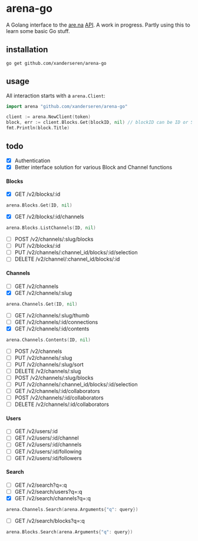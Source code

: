 # arena-go

A Golang interface to the [are.na](https://www.are.na/) [API](https://dev.are.na/documentation). A work in progress. Partly using this to learn some basic Go stuff.

## installation

    go get github.com/xanderseren/arena-go

## usage

All interaction starts with a `arena.Client`:

```Go
import arena "github.com/xanderseren/arena-go"

client := arena.NewClient(token)
block, err := client.Blocks.Get(blockID, nil) // blockID can be ID or Slug
fmt.Println(block.Title)

```    

## todo

- [x] Authentication
- [x] Better interface solution for various Block and Channel functions

#### Blocks
- [x] GET /v2/blocks/:id
```Go
arena.Blocks.Get(ID, nil)
```    
- [x] GET /v2/blocks/:id/channels
```Go
arena.Blocks.ListChannels(ID, nil)
```
- [ ] POST /v2/channels/:slug/blocks
- [ ] PUT /v2/blocks/:id
- [ ] PUT /v2/channels/:channel_id/blocks/:id/selection
- [ ] DELETE /v2/channel/:channel_id/blocks/:id

#### Channels
- [ ] GET /v2/channels
- [x] GET /v2/channels/:slug
```Go
arena.Channels.Get(ID, nil)
```
- [ ] GET /v2/channels/:slug/thumb
- [ ] GET /v2/channels/:id/connections
- [x] GET /v2/channels/:id/contents
```Go
arena.Channels.Contents(ID, nil)
```
- [ ] POST /v2/channels
- [ ] PUT /v2/channels/:slug
- [ ] PUT /v2/channels/:slug/sort
- [ ] DELETE /v2/channels/:slug
- [ ] POST /v2/channels/:slug/blocks
- [ ] PUT /v2/channels/:channel_id/blocks/:id/selection
- [ ] GET /v2/channels/:id/collaborators
- [ ] POST /v2/channels/:id/collaborators
- [ ] DELETE /v2/channels/:id/collaborators

#### Users
- [ ] GET /v2/users/:id
- [ ] GET /v2/users/:id/channel
- [ ] GET /v2/users/:id/channels
- [ ] GET /v2/users/:id/following
- [ ] GET /v2/users/:id/followers

#### Search
- [ ] GET /v2/search?q=:q
- [ ] GET /v2/search/users?q=:q
- [x] GET /v2/search/channels?q=:q
```Go
arena.Channels.Search(arena.Arguments{"q": query})
```
- [ ] GET /v2/search/blocks?q=:q
```Go
arena.Blocks.Search(arena.Arguments{"q": query})
```
